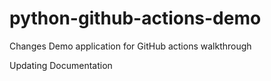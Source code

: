 # python-github-actions-demo
Changes
Demo application for GitHub actions walkthrough

Updating Documentation
